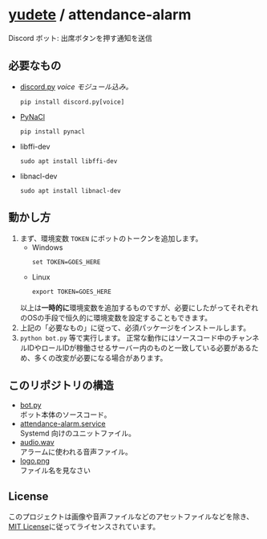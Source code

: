 # [yudete](https://github.com/yudete) / attendance-alarm
Discord ボット: 出席ボタンを押す通知を送信

## 必要なもの
* [discord.py](https://discordpy.readthedocs.io/ja/latest/) *voice モジュール込み。*
    ```
    pip install discord.py[voice]
    ```
* [PyNaCl](https://pypi.org/project/PyNaCl/)
    ```
    pip install pynacl
    ```
* libffi-dev
    ```
    sudo apt install libffi-dev
    ```
* libnacl-dev
    ```
    sudo apt install libnacl-dev
    ```

## 動かし方
1. まず、環境変数 `TOKEN` にボットのトークンを追加します。
    * Windows
        ```
        set TOKEN=GOES_HERE
        ```
    * Linux
        ```
        export TOKEN=GOES_HERE
        ```
    以上は**一時的に**環境変数を追加するものですが、必要にしたがってそれぞれのOSの手段で恒久的に環境変数を設定することもできます。
1. 上記の「必要なもの」に従って、必須パッケージをインストールします。  
1. `python bot.py` 等で実行します。
    正常な動作にはソースコード中のチャンネルIDやロールIDが稼働させるサーバー内のものと一致している必要があるため、多くの改変が必要になる場合があります。

## このリポジトリの構造
* [bot.py](https://github.com/yudete/attendance-alarm/blob/main/bot.py)  
ボット本体のソースコード。
* [attendance-alarm.service](https://github.com/yudete/attendance-alarm/blob/main/attendance-alarm.service)  
Systemd 向けのユニットファイル。
* [audio.wav](https://github.com/yudete/attendance-alarm/blob/main/audio.wav)  
アラームに使われる音声ファイル。
* [logo.png](https://github.com/yudete/attendance-alarm/blob/main/logo.png)  
ファイル名を見なさい

## License
このプロジェクトは画像や音声ファイルなどのアセットファイルなどを除き、[MIT License](https://opensource.org/licenses/MIT)に従ってライセンスされています。